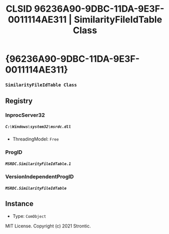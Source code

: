 ﻿---
title: "CLSID 96236A90-9DBC-11DA-9E3F-0011114AE311 | SimilarityFileIdTable Class"
excerpt: What is COM-Object CLSID 96236A90-9DBC-11DA-9E3F-0011114AE311?
---

# {96236A90-9DBC-11DA-9E3F-0011114AE311}

### `SimilarityFileIdTable Class`

## Registry


### InprocServer32

##### `C:\Windows\system32\msrdc.dll`
* ThreadingModel: `Free`

### ProgID

##### `MSRDC.SimilarityFileIdTable.1`

### VersionIndependentProgID

##### `MSRDC.SimilarityFileIdTable`

## Instance

* Type: `ComObject`

MIT License. Copyright (c) 2021 Strontic.


